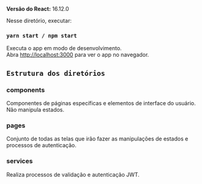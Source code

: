 **Versão do React:** 16.12.0

Nesse diretório, executar:

### `yarn start / npm start`

Executa o app em modo de desenvolvimento.<br />
Abra [http://localhost:3000](http://localhost:3000) para ver o app no navegador.

## `Estrutura dos diretórios`

### components ###

Componentes de páginas específicas e elementos de interface do usuário. Não manipula
estados.

### pages ###

Conjunto de todas as telas que irão fazer as manipulações de estados e processos de autenticação.

### services ###

Realiza processos de validação e autenticação JWT.
